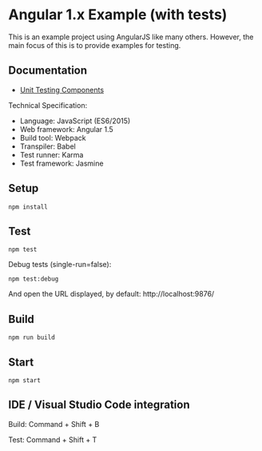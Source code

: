 Angular 1.x Example (with tests)
================================

This is an example project using AngularJS like many others.
However, the main focus of this is to provide examples for testing.

Documentation
-------------
* [Unit Testing Components](doc/unitTestingComponents.md)

Technical Specification:

* Language: JavaScript (ES6/2015)
* Web framework: Angular 1.5
* Build tool: Webpack
* Transpiler: Babel
* Test runner: Karma
* Test framework: Jasmine

Setup
-----
`npm install`

Test
----
`npm test`

Debug tests (single-run=false):

`npm test:debug`

And open the URL displayed, by default: http://localhost:9876/

Build
-----
`npm run build`

Start
-----
`npm start`

IDE / Visual Studio Code integration
------------------------------------
Build: Command + Shift + B

Test: Command + Shift + T

